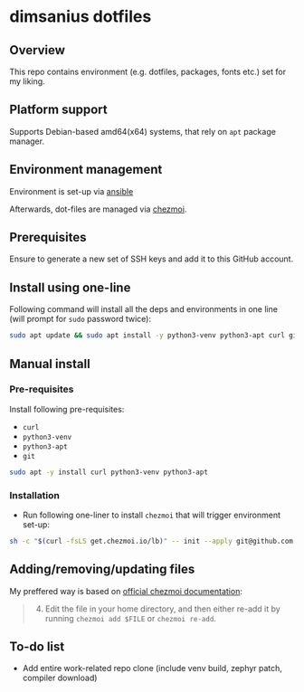 # dimsanius dotfiles

## Overview

This repo contains environment (e.g. dotfiles, packages, fonts etc.) set for my liking.

## Platform support

Supports Debian-based amd64(x64) systems, that rely on `apt` package manager.

## Environment management

Environment is set-up via [ansible](https://docs.ansible.com/ansible/latest/index.html)

Afterwards, dot-files are managed via [chezmoi](https://www.chezmoi.io/).

## Prerequisites

Ensure to generate a new set of SSH keys and add it to this GitHub account.

## Install using one-line

Following command will install all the deps and environments in one line (will prompt for `sudo` password twice):

```bash
sudo apt update && sudo apt install -y python3-venv python3-apt curl git && sh -c "$(curl -fsLS get.chezmoi.io/lb)" -- init --apply git@github.com:dimsanius/dotfiles.git
```

## Manual install

### Pre-requisites

Install following pre-requisites:

- `curl`
- `python3-venv`
- `python3-apt`
- `git`

```bash
sudo apt -y install curl python3-venv python3-apt
```

### Installation

- Run following one-liner to install `chezmoi` that will trigger environment set-up:

```bash
sh -c "$(curl -fsLS get.chezmoi.io/lb)" -- init --apply git@github.com:dimsanius/dotfiles.git
```

## Adding/removing/updating files

My preffered way is based on [official chezmoi documentation](https://www.chezmoi.io/user-guide/frequently-asked-questions/usage/):

> 4. Edit the file in your home directory, and then either re-add it by running `chezmoi add $FILE` or `chezmoi re-add`.

## To-do list

- Add entire work-related repo clone (include venv build, zephyr patch, compiler download)
